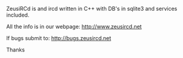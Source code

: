ZeusiRCd is and ircd written in C++ with DB's in sqlite3 and services included.

All the info is in our webpage: http://www.zeusircd.net

If bugs submit to: http://bugs.zeusircd.net

Thanks
